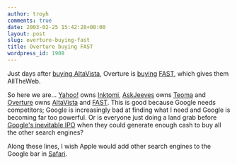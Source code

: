 ```yaml
---
author: troyh
comments: true
date: 2003-02-25 15:42:28+00:00
layout: post
slug: overture-buying-fast
title: Overture buying FAST
wordpress_id: 1908
---
```


Just days after [buying AltaVista](http://money.cnn.com/2003/02/18/technology/overture/index.htm), Overture is [buying](http://www.theregister.co.uk/content/6/29469.html) [FAST](http://www.fastsearch.com/), which gives them AllTheWeb.

So here we are... [Yahoo!](http://yahoo.com) owns [Inktomi](http://inktomi.com), [AskJeeves](http://askjeeves.com) owns [Teoma](http://teoma.com) and [Overture](http://overture.com) owns [AltaVista](http://altavista.com) and [FAST](http://fastsearch.com). This is good because Google needs competitors; Google is increasingly bad at finding what I need and Google is becoming far too powerful. Or is everyone just doing a land grab before [Google's inevitable IPO](http://abcnews.go.com/sections/business/DailyNews/google020618.html) when they could generate enough cash to buy all the other search engines?

Along these lines, I wish Apple would add other search engines to the Google bar in [Safari](http://apple.com/safari).
